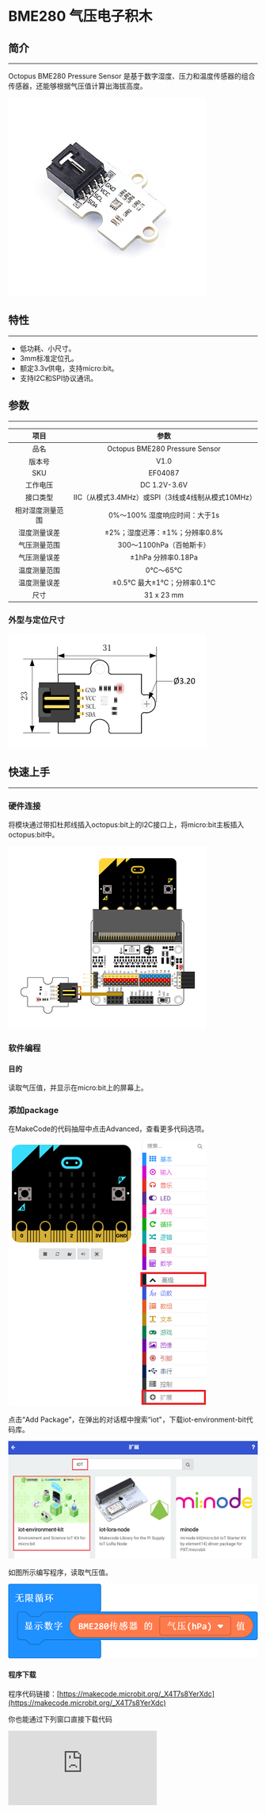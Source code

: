 # BME280 气压电子积木

## 简介
---
Octopus BME280 Pressure Sensor 是基于数字湿度、压力和温度传感器的组合传感器，还能够根据气压值计算出海拔高度。

![](./images/04087_01.png)


## 特性
---
- 低功耗、小尺寸。
- 3mm标准定位孔。
- 额定3.3v供电，支持micro:bit。
- 支持I2C和SPI协议通讯。

## 参数
---

项目 | 参数
:-: | :-:
品名|Octopus BME280 Pressure Sensor
版本号|V1.0
SKU| EF04087
工作电压|DC 1.2V-3.6V
接口类型|IIC（从模式3.4MHz）或SPI（3线或4线制从模式10MHz）
相对湿度测量范围|0%～100% 湿度响应时间：大于1s
湿度测量误差|±2%；湿度迟滞：±1%；分辨率0.8%
气压测量范围|300～1100hPa（百帕斯卡）
气压测量误差|±1hPa 分辨率0.18Pa
温度测量范围|0℃～65℃
温度测量误差|±0.5℃ 最大±1℃；分辨率0.1℃
尺寸|31 x 23 mm

### 外型与定位尺寸
![](./images/ZCHyqrg.png)

## 快速上手
---
### 硬件连接

将模块通过带扣杜邦线插入octopus:bit上的I2C接口上，将micro:bit主板插入octopus:bit中。

![](./images/TGFmmNb.png)

### 软件编程

#### 目的
读取气压值，并显示在micro:bit上的屏幕上。

### 添加package
在MakeCode的代码抽屉中点击Advanced，查看更多代码选项。

![](./images/LjMR5IU.png)

点击“Add Package”，在弹出的对话框中搜索“iot"，下载iot-environment-bit代码库。


![](./images/AaZxCEb.jpg)


如图所示编写程序，读取气压值。


![](./images/04087_03.png)



#### 程序下载
程序代码链接：[https://makecode.microbit.org/_X4T7s8YerXdc](https://makecode.microbit.org/_X4T7s8YerXdc)

你也能通过下列窗口直接下载代码
<div
    style={{
        position: 'relative',
        paddingBottom: '60%',
        overflow: 'hidden',
    }}
>
    <iframe
        src="https://makecode.microbit.org/_X4T7s8YerXdc"
        frameborder="0"
        sandbox="allow-popups allow-forms allow-scripts allow-same-origin"
        style={{
            position: 'absolute',
            width: '100%',
            height: '100%',
        }}
    />
</div>

### 结果
micro:bit点阵屏幕上滚动显示气压值，单位为MPa。

## 常见问题
